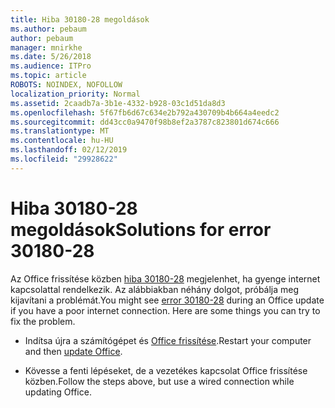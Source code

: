 ```yaml
---
title: Hiba 30180-28 megoldások
ms.author: pebaum
author: pebaum
manager: mnirkhe
ms.date: 5/26/2018
ms.audience: ITPro
ms.topic: article
ROBOTS: NOINDEX, NOFOLLOW
localization_priority: Normal
ms.assetid: 2caadb7a-3b1e-4332-b928-03c1d51da8d3
ms.openlocfilehash: 5f67fb6d67c634e2b792a430709b4b664a4eedc2
ms.sourcegitcommit: dd43cc0a9470f98b8ef2a3787c823801d674c666
ms.translationtype: MT
ms.contentlocale: hu-HU
ms.lasthandoff: 02/12/2019
ms.locfileid: "29928622"
---
```

# <a name="solutions-for-error-30180-28"></a><span data-ttu-id="a24ad-102">Hiba 30180-28 megoldások</span><span class="sxs-lookup"><span data-stu-id="a24ad-102">Solutions for error 30180-28</span></span>

<span data-ttu-id="a24ad-p101">Az Office frissítése közben [hiba 30180-28](https://support.office.com/article/47ae453b-677c-412f-9a21-6766555ff4de?wt.mc_id=Alchemy_ClientDIA) megjelenhet, ha gyenge internet kapcsolattal rendelkezik. Az alábbiakban néhány dolgot, próbálja meg kijavítani a problémát.</span><span class="sxs-lookup"><span data-stu-id="a24ad-p101">You might see [error 30180-28](https://support.office.com/article/47ae453b-677c-412f-9a21-6766555ff4de?wt.mc_id=Alchemy_ClientDIA) during an Office update if you have a poor internet connection. Here are some things you can try to fix the problem.</span></span> 
  
- <span data-ttu-id="a24ad-105">Indítsa újra a számítógépet és [Office frissítése](https://support.office.com/article/2ab296f3-7f03-43a2-8e50-46de917611c5?wt.mc_id=Alchemy_ClientDIA).</span><span class="sxs-lookup"><span data-stu-id="a24ad-105">Restart your computer and then [update Office](https://support.office.com/article/2ab296f3-7f03-43a2-8e50-46de917611c5?wt.mc_id=Alchemy_ClientDIA).</span></span>
    
- <span data-ttu-id="a24ad-106">Kövesse a fenti lépéseket, de a vezetékes kapcsolat Office frissítése közben.</span><span class="sxs-lookup"><span data-stu-id="a24ad-106">Follow the steps above, but use a wired connection while updating Office.</span></span>
    

